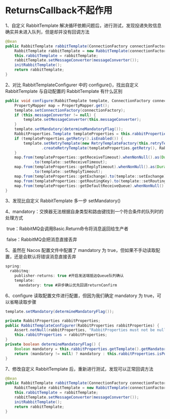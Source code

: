 # ReturnsCallback不起作用

1、自定义 RabbitTemplate 解决循环依赖问题后，进行测试，发现投递失败信息确实并未进入队列，但是却并没有回调方法

```java
@Bean
public RabbitTemplate rabbitTemplate(ConnectionFactory connectionFactory) {
    RabbitTemplate rabbitTemplate = new RabbitTemplate(connectionFactory);
    this.rabbitTemplate = rabbitTemplate;
    rabbitTemplate.setMessageConverter(messageConverter());
    initRabbitTemplate();
    return rabbitTemplate;
}
```

2、对比 RabbitTemplateConfigurer 中的 configure()，找出自定义 RabbitTemplate 与自动配置的 RabbitTemplate 有什么区别

```java
public void configure(RabbitTemplate template, ConnectionFactory connectionFactory) {
    PropertyMapper map = PropertyMapper.get();
    template.setConnectionFactory(connectionFactory);
    if (this.messageConverter != null) {
        template.setMessageConverter(this.messageConverter);
    }
    template.setMandatory(determineMandatoryFlag());
    RabbitProperties.Template templateProperties = this.rabbitProperties.getTemplate();
    if (templateProperties.getRetry().isEnabled()) {
        template.setRetryTemplate(new RetryTemplateFactory(this.retryTemplateCustomizers)
                .createRetryTemplate(templateProperties.getRetry(), RabbitRetryTemplateCustomizer.Target.SENDER));
    }
    map.from(templateProperties::getReceiveTimeout).whenNonNull().as(Duration::toMillis)
            .to(template::setReceiveTimeout);
    map.from(templateProperties::getReplyTimeout).whenNonNull().as(Duration::toMillis)
            .to(template::setReplyTimeout);
    map.from(templateProperties::getExchange).to(template::setExchange);
    map.from(templateProperties::getRoutingKey).to(template::setRoutingKey);
    map.from(templateProperties::getDefaultReceiveQueue).whenNonNull().to(template::setDefaultReceiveQueue);
}
```

3、发现比自定义 RabbitTemplate 多一步 setMandatory()

4、mandatory：交换器无法根据自身类型和路由键找到一个符合条件的队列时的处理方式

​	  true：RabbitMQ会调用Basic.Return命令将消息返回给生产者

​	  false：RabbitMQ会把消息直接丢弃

5、虽然在 Nacos 配置文件中配置了 mandatory 为 true，但如果不手动读取配置，还是会默认将错误消息直接丢弃

```java
spring:
  rabbitmq:
    publisher-returns: true #开启发送端抵达Queue队列确认
    template:
      mandatory: true #异步确认优先回调returnConfirm
```

6、configure 读取配置文件进行配置，但因为我们确定 mandatory 为 true，可以省略读取步骤

```java
template.setMandatory(determineMandatoryFlag());

private RabbitProperties rabbitProperties;
public RabbitTemplateConfigurer(RabbitProperties rabbitProperties) {
    Assert.notNull(rabbitProperties, "RabbitProperties must not be null");
    this.rabbitProperties = rabbitProperties;
}
private boolean determineMandatoryFlag() {
    Boolean mandatory = this.rabbitProperties.getTemplate().getMandatory();
    return (mandatory != null) ? mandatory : this.rabbitProperties.isPublisherReturns();
}
```

7、修改自定义 RabbitTemplate 后，重新进行测试，发现可以正常回调方法

```java
@Bean
public RabbitTemplate rabbitTemplate(ConnectionFactory connectionFactory) {
    RabbitTemplate rabbitTemplate = new RabbitTemplate(connectionFactory);
    this.rabbitTemplate = rabbitTemplate;
    rabbitTemplate.setMessageConverter(messageConverter());
    initRabbitTemplate();
    return rabbitTemplate;
}
```

